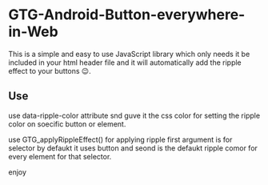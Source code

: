 # GTG-Android-Button-everywhere-in-Web
This is a simple and easy to use JavaScript library which only needs it be included in your html header file and it will automatically add the ripple effect to your buttons 😉.

## Use 
use data-ripple-color attribute snd guve it the css color for setting the ripple color on soecific button or element.

use GTG_applyRippleEffect() for applying ripple first argument is for selector by defaukt it uses button and seond is the defaukt ripple comor for every element for that selector.

enjoy
